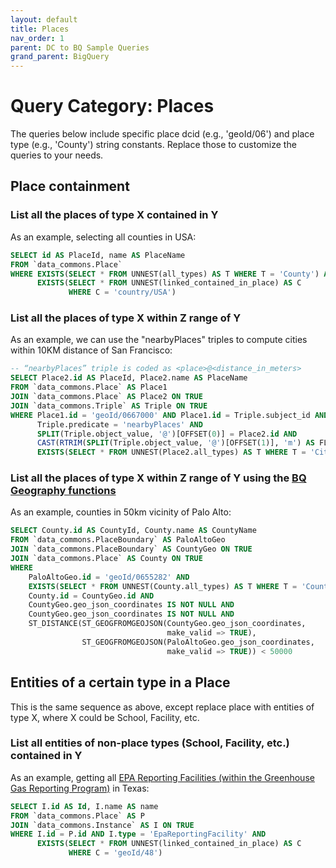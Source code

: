 ```yaml
---
layout: default
title: Places
nav_order: 1
parent: DC to BQ Sample Queries
grand_parent: BigQuery
---
```


# Query Category: Places

The queries below include specific place dcid (e.g., 'geoId/06') and place type (e.g., 'County') string constants. Replace those to customize the queries to your needs.

## Place containment

### List all the places of type X contained in Y

As an example, selecting all counties in USA:

```sql
SELECT id AS PlaceId, name AS PlaceName
FROM `data_commons.Place`
WHERE EXISTS(SELECT * FROM UNNEST(all_types) AS T WHERE T = 'County') AND
      EXISTS(SELECT * FROM UNNEST(linked_contained_in_place) AS C
             WHERE C = 'country/USA')
```

### List all the places of type X within Z range of Y

As an example, we can use the "nearbyPlaces" triples to compute cities within 10KM distance of San Francisco:

```sql
-- “nearbyPlaces” triple is coded as <place>@<distance_in_meters>
SELECT Place2.id AS PlaceId, Place2.name AS PlaceName
FROM `data_commons.Place` AS Place1
JOIN `data_commons.Place` AS Place2 ON TRUE
JOIN `data_commons.Triple` AS Triple ON TRUE
WHERE Place1.id = 'geoId/0667000' AND Place1.id = Triple.subject_id AND
      Triple.predicate = 'nearbyPlaces' AND
      SPLIT(Triple.object_value, '@')[OFFSET(0)] = Place2.id AND
      CAST(RTRIM(SPLIT(Triple.object_value, '@')[OFFSET(1)], 'm') AS FLOAT64) < 10000 AND
      EXISTS(SELECT * FROM UNNEST(Place2.all_types) AS T WHERE T = 'City')

```

### List all the places of type X within Z range of Y using the [BQ Geography functions](https://cloud.google.com/bigquery/docs/reference/standard-sql/geography_functions)

As an example, counties in 50km vicinity of Palo Alto:

```sql
SELECT County.id AS CountyId, County.name AS CountyName
FROM `data_commons.PlaceBoundary` AS PaloAltoGeo
JOIN `data_commons.PlaceBoundary` AS CountyGeo ON TRUE
JOIN `data_commons.Place` AS County ON TRUE
WHERE
    PaloAltoGeo.id = 'geoId/0655282' AND
    EXISTS(SELECT * FROM UNNEST(County.all_types) AS T WHERE T = 'County') AND
    County.id = CountyGeo.id AND
    CountyGeo.geo_json_coordinates IS NOT NULL AND
    CountyGeo.geo_json_coordinates IS NOT NULL AND
    ST_DISTANCE(ST_GEOGFROMGEOJSON(CountyGeo.geo_json_coordinates,
                                   make_valid => TRUE),
                ST_GEOGFROMGEOJSON(PaloAltoGeo.geo_json_coordinates,
                                   make_valid => TRUE)) < 50000

```

## Entities of a certain type in a Place

This is the same sequence as above, except replace place with entities of type X, where X could be School, Facility, etc.

### List all entities of non-place types (School, Facility, etc.) contained in Y

As an example, getting all [EPA Reporting Facilities (within the Greenhouse Gas Reporting Program)](https://enviro.epa.gov/enviro/ad_hoc_table_column_select_v2.retrieval_list?database_type=GHG&selected_subjects=Facility+Information&subject_selection=+&table_1=+) in Texas:

```sql
SELECT I.id AS Id, I.name AS name
FROM `data_commons.Place` AS P
JOIN `data_commons.Instance` AS I ON TRUE
WHERE I.id = P.id AND I.type = 'EpaReportingFacility' AND
      EXISTS(SELECT * FROM UNNEST(linked_contained_in_place) AS C
             WHERE C = 'geoId/48')

```
